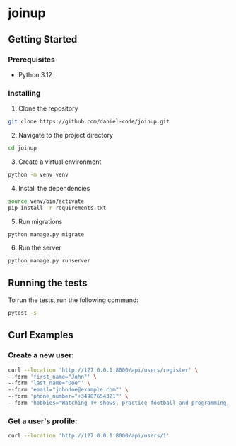 # joinup

## Getting Started

### Prerequisites

- Python 3.12

### Installing

1. Clone the repository
```bash
git clone https://github.com/daniel-code/joinup.git
```

2. Navigate to the project directory
```bash
cd joinup
```

3. Create a virtual environment
```bash
python -m venv venv
```

4. Install the dependencies
```bash
source venv/bin/activate
pip install -r requirements.txt
```

5. Run migrations
```bash
python manage.py migrate
```

6. Run the server
```bash
python manage.py runserver
```

## Running the tests

To run the tests, run the following command:
```bash
pytest -s
```


## Curl Examples

### Create a new user:

```bash
curl --location 'http://127.0.0.1:8000/api/users/register' \
--form 'first_name="John"' \
--form 'last_name="Doe"' \
--form 'email="johndoe@example.com"' \
--form 'phone_number="+34987654321"' \
--form 'hobbies="Watching Tv shows, practice football and programming, of course."'
```

### Get a user's profile:

```bash
curl --location 'http://127.0.0.1:8000/api/users/1'
```